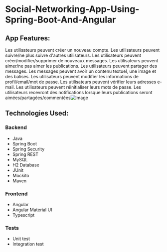 # Social-Networking-App-Using-Spring-Boot-And-Angular



## App Features:

Les utilisateurs peuvent créer un nouveau compte.
Les utilisateurs peuvent suivre/ne plus suivre d'autres utilisateurs.
Les utilisateurs peuvent créer/modifier/supprimer de nouveaux messages.
Les utilisateurs peuvent aimer/ne pas aimer les publications.
Les utilisateurs peuvent partager des messages.
Les messages peuvent avoir un contenu textuel, une image et des balises.
Les utilisateurs peuvent modifier les informations de profil/email/mot de passe.
Les utilisateurs peuvent vérifier leurs adresses e-mail.
Les utilisateurs peuvent réinitialiser leurs mots de passe.
Les utilisateurs recevront des notifications lorsque leurs publications seront aimées/partagées/commentées![image](https://user-images.githubusercontent.com/105933668/192764325-a5488ab9-305b-4e36-962d-7c906bbb50e9.png)


## Technologies Used:

### Backend

- Java
- Spring Boot
- Spring Security
- Spring REST
- MySQL
- H2 Database
- JUnit
- Mockito
- Maven

### Frontend

- Angular
- Angular Material UI
- Typescript

### Tests

- Unit test
- Integration test
